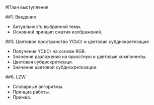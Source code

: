 #План выступления

##1. Введение
 * Актуальность выбранной темы.
 * Основной принцип сжатия изображений.

##3. Цветовое пространство YCbCr и цветовая субдискретизация
 * Получение YCbCr на основе RGB.
 * Значение разложения на яркостную и цветовые компоненты.
 * Цветовая субдискретизаця.
 * Значение цветовой субдискретизации.

##6. LZW
 * Словарные алгоритмы.
 * Принциа работы.
 * Пример.